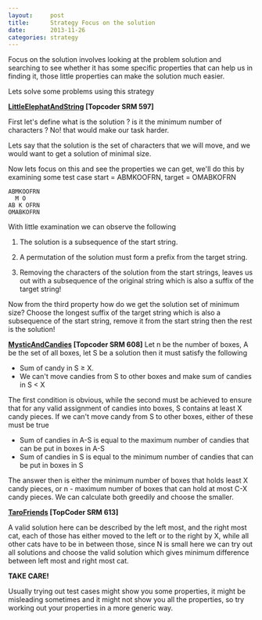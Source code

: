 ```yaml
---
layout:     post
title:      Strategy Focus on the solution
date:       2013-11-26
categories: strategy
---
```


Focus on the solution involves looking at the problem solution and searching to see whether it has some specific properties that can help us in finding it, those little properties can make the solution much easier.

Lets solve some problems using this strategy

**[LittleElephatAndString](http://community.topcoder.com/stat?c=problem_statement&pm=12854) [Topcoder SRM 597]**

First let's define what is the solution ? is it the minimum number of characters ? No! that would make our task harder.

Lets say that the solution is the set of characters that we will move, and we 
would want to get a solution of minimal size.

Now lets focus on this and see the properties we can get, we'll do this by examining some test case
start = ABMKOOFRN, target = OMABKOFRN

~~~
ABMKOOFRN
  M O
AB K OFRN
OMABKOFRN
~~~


With little examination we can observe the following

1. The solution is a subsequence of the start string.

2. A permutation of the solution must form a prefix from the target string.

3. Removing the characters of the solution from the start strings, leaves us out with a subsequence of the original string which is also a suffix of the target string!



Now from the third property how do we get the solution set of minimum size?
Choose the longest suffix of the target string which is also a subsequence of the start string, remove it from the start string then the rest is the solution!

**[MysticAndCandies](http://community.topcoder.com/stat?c=problem_statement&pm=12997) [Topcoder SRM 608]**
Let n be the number of boxes, A be the set of all boxes, let S be a solution then it must satisfy the following

* Sum of candy in S ≥ X.
* We can't move candies from S to other boxes and make sum of candies in S < X


The first condition is obvious, while the second must be achieved to ensure that for any valid assignment of candies into boxes, S contains at least X candy pieces.
If we can't move candy from S to other boxes, either of these must be true

* Sum of candies in A-S is equal to the maximum number of candies that can be put in boxes in A-S
* Sum of candies in S is equal to the minimum number of candies that can be put in boxes in S

The answer then is either the minimum number of boxes that holds least X candy pieces, or n - maximum number of boxes that can hold at most C-X candy pieces.
We can calculate both greedily and choose the smaller.

**[TaroFriends](http://community.topcoder.com/stat?c=problem_statement&pm=12997) [TopCoder SRM 613]**

A valid solution here can be described by the left most, and the right most cat, each of those has either moved to the left or to the right by X, while all other cats have to be in between those, since N is small here we can try out all solutions and choose the valid solution which gives minimum difference between left most and right most cat.

**TAKE CARE!**

Usually trying out test cases might show you some properties, it might be misleading sometimes and it might not show you all the properties, so try working out your properties in a more generic way.